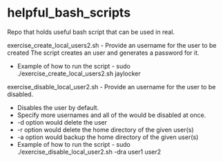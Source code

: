# helpful_bash_scripts
Repo that holds useful bash script that can be used in real.

exercise_create_local_users2.sh - Provide an username for the user to be created
The script creates an user and generates a password for it.
- Example of how to run the script  - sudo ./exercise_create_local_users2.sh jaylocker

exercise_disable_local_user2.sh - Provide an username for the user to be disabled.
- Disables the user by default.
- Specify more usernames and all of the would be disabled at once.
- -d option would delete the user
- -r option would delete the home directory of the given user(s)
- -a option would backup the home directory of the given user(s)
- Example of how to run the script - sudo ./exercise_disable_local_user2.sh -dra user1 user2
